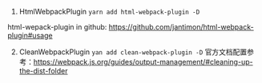 1. HtmlWebpackPlugin
`yarn add html-webpack-plugin -D`

html-wepack-plugin in github: https://github.com/jantimon/html-webpack-plugin#usage


2. CleanWebpackPlugin
`yan add clean-webpack-plugin -D`
官方文档配置参考：https://webpack.js.org/guides/output-management/#cleaning-up-the-dist-folder